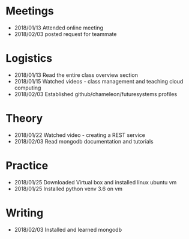 # Meetings

* 2018/01/13 Attended online meeting
* 2018/02/03 posted request for teammate

# Logistics

* 2018/01/13 Read the entire class overview section
* 2018/01/15 Watched videos - class management and teaching cloud computing
* 2018/02/03 Established github/chameleon/futuresystems profiles

# Theory

* 2018/01/22 Watched video - creating a REST service
* 2018/02/03 Read mongodb documentation and tutorials 

# Practice

* 2018/01/25 Downloaded Virtual box and installed linux ubuntu vm
* 2018/01/25 Installed python venv 3.6 on vm

# Writing

* 2018/02/03 Installed and learned mongodb
